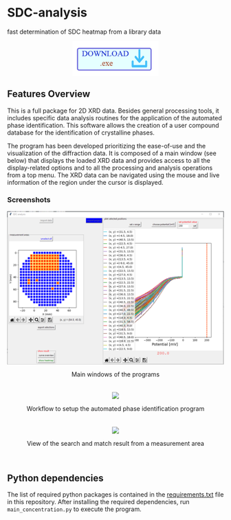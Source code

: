 # SDC-analysis
fast determination of SDC heatmap from a library data

<p align="center">
    <a href="https://ruhr-uni-bochum.sciebo.de/s/nFuE2bGfX0ozMeE" target="_blank">
        <img align="center" width = "200" alt="download" src="/assets/download_logo1.png"/>
    </a>
</p>

## Features Overview
This is a full package for 2D
XRD data. Besides general processing tools, it includes specific data analysis routines for the
application of the automated phase identification. This software allows the creation of a user compound database for the identification of crystalline
phases.

The program has been developed prioritizing the ease-of-use and the
visualization of the diffraction data. It is composed of a main window (see below) that displays
the loaded XRD data and provides access to all the display-related options and to all the processing
and analysis operations from a top menu. The XRD data can be navigated using the mouse and live information of the region under the cursor is
displayed. 

### Screenshots

<div align = "center">
  <img align = "center" width = "700" src = "/assets/image1.png"/>
    <p align = "center">Main windows of the programs</p><br>
  <img align = "center" width = "600" src = "/assets/image2.png"/>
    <p align = "center">Workflow to setup the automated phase identification program</p><br>
  <img align = "center" width = "600" src = "/assets/image3.png"/>
    <p align = "center">View of the search and match result from a measurement area</p><br>
</div>


## Python dependencies
The list of required python packages is contained in the [requirements.txt](requirements.txt) file in this repository. After installing the required dependencies, run `main_concentration.py` to execute the program.
